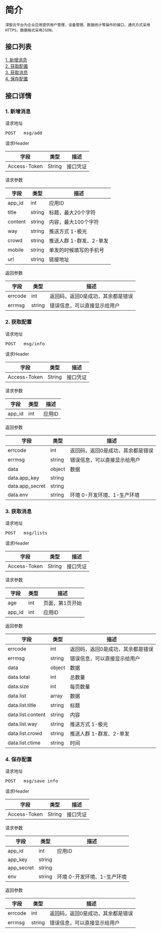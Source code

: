 # 简介
	深智云平台为企业应用提供用户管理、设备管理、数据统计等操作的接口，通讯方式采用HTTPS，数据格式采用JSON。
## 接口列表
[1. 新增消息](#api_1)
</br>[2. 获取配置](#api_2)
</br>[3. 获取消息](#api_3)
</br>[4. 保存配置](#api_4)
</br>
## 接口详情
### <a name='api_1'>1. 新增消息</a>
请求地址

<pre>POST	msg/add</pre>

请求Header

|字段|类型|描述|
|--|--|--|
|Access-Token|String|接口凭证|

请求参数

|字段|类型|描述|
|--|--|--|
|app_id|int|应用ID|
|title|string|标题，最大20个字符|
|content|string|内容，最大100个字符|
|way|string|推送方式 1-极光|
|crowd|string|推送人群 1-群发、2-单发|
|mobile|string|单发的时候填写的手机号|
|url|string|链接地址|

返回参数

|字段|类型|描述|
|--|--|--|
|errcode|int|返回码，返回0是成功，其余都是错误|
|errmsg|string|错误信息，可以直接显示给用户|

### <a name='api_2'>2. 获取配置</a>
请求地址

<pre>POST	msg/info</pre>

请求Header

|字段|类型|描述|
|--|--|--|
|Access-Token|String|接口凭证|

请求参数

|字段|类型|描述|
|--|--|--|
|app_id|int|应用ID|

返回参数

|字段|类型|描述|
|--|--|--|
|errcode|int|返回码，返回0是成功，其余都是错误|
|errmsg|string|错误信息，可以直接显示给用户|
|data|object|数据|
|data.app_key|string||
|data.app_secret|string||
|data.env|string|环境 0-开发环境、1-生产环境|

### <a name='api_3'>3. 获取消息</a>
请求地址

<pre>POST	msg/lists</pre>

请求Header

|字段|类型|描述|
|--|--|--|
|Access-Token|String|接口凭证|

请求参数

|字段|类型|描述|
|--|--|--|
|age|int|页面，第1页开始|
|app_id|int|应用ID|

返回参数

|字段|类型|描述|
|--|--|--|
|errcode|int|返回码，返回0是成功，其余都是错误|
|errmsg|string|错误信息，可以直接显示给用户|
|data|object|数据|
|data.total|int|总数量|
|data.size|int|每页数量|
|data.list|array|数据|
|data.list.title|string|标题|
|data.list.content|string|内容|
|data.list.way|string|推送方式 1-极光|
|data.list.crowd|string|推送人群 1-群发、2-单发|
|data.list.ctime|string|时间|

### <a name='api_4'>4. 保存配置</a>
请求地址

<pre>POST	msg/save_info</pre>

请求Header

|字段|类型|描述|
|--|--|--|
|Access-Token|String|接口凭证|

请求参数

|字段|类型|描述|
|--|--|--|
|app_id|int|应用ID|
|app_key|string||
|app_secret|string||
|env|string|环境 0-开发环境、1-生产环境|

返回参数

|字段|类型|描述|
|--|--|--|
|errcode|int|返回码，返回0是成功，其余都是错误|
|errmsg|string|错误信息，可以直接显示给用户|

